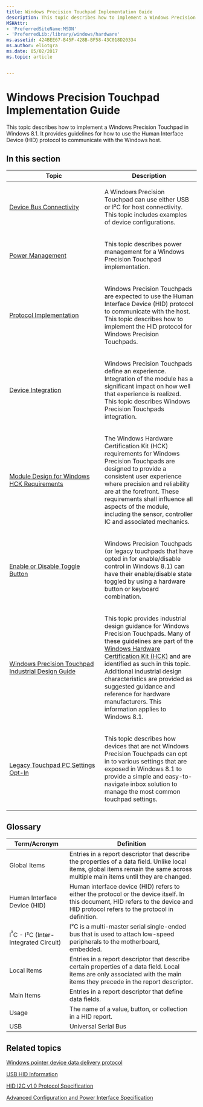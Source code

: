 ```yaml
---
title: Windows Precision Touchpad Implementation Guide
description: This topic describes how to implement a Windows Precision Touchpad in Windows 8.1. It provides guidelines for how to use the Human Interface Device (HID) protocol to communicate with the Windows host.
MSHAttr:
- 'PreferredSiteName:MSDN'
- 'PreferredLib:/library/windows/hardware'
ms.assetid: 424BEE67-B45F-428B-BF58-43C018D20334
ms.author: eliotgra
ms.date: 05/02/2017
ms.topic: article


---
```


# Windows Precision Touchpad Implementation Guide


This topic describes how to implement a Windows Precision Touchpad in Windows 8.1. It provides guidelines for how to use the Human Interface Device (HID) protocol to communicate with the Windows host.

## In this section


<table>
<colgroup>
<col width="50%" />
<col width="50%" />
</colgroup>
<thead>
<tr class="header">
<th>Topic</th>
<th>Description</th>
</tr>
</thead>
<tbody>
<tr class="odd">
<td><p><a href="windows-precision-touchpad-device-bus-connectivity.md" data-raw-source="[Device Bus Connectivity](windows-precision-touchpad-device-bus-connectivity.md)">Device Bus Connectivity</a></p></td>
<td><p>A Windows Precision Touchpad can use either USB or I²C for host connectivity. This topic includes examples of device configurations.</p></td>
</tr>
<tr class="even">
<td><p><a href="windows-precision-touchpad-power-management.md" data-raw-source="[Power Management](windows-precision-touchpad-power-management.md)">Power Management</a></p></td>
<td><p>This topic describes power management for a Windows Precision Touchpad implementation.</p></td>
</tr>
<tr class="odd">
<td><p><a href="windows-precision-touchpad-protocol-implementation.md" data-raw-source="[Protocol Implementation](windows-precision-touchpad-protocol-implementation.md)">Protocol Implementation</a></p></td>
<td><p>Windows Precision Touchpads are expected to use the Human Interface Device (HID) protocol to communicate with the host. This topic describes how to implement the HID protocol for Windows Precision Touchpads.</p></td>
</tr>
<tr class="even">
<td><p><a href="windows-precision-touchpad-device-integration.md" data-raw-source="[Device Integration](windows-precision-touchpad-device-integration.md)">Device Integration</a></p></td>
<td><p>Windows Precision Touchpads define an experience. Integration of the module has a significant impact on how well that experience is realized. This topic describes Windows Precision Touchpads integration.</p></td>
</tr>
<tr class="odd">
<td><p><a href="windows-precision-touchpad-module-design-for-windows-hck-requirements.md" data-raw-source="[Module Design for Windows HCK Requirements](windows-precision-touchpad-module-design-for-windows-hck-requirements.md)">Module Design for Windows HCK Requirements</a></p></td>
<td><p>The Windows Hardware Certification Kit (HCK) requirements for Windows Precision Touchpads are designed to provide a consistent user experience where precision and reliability are at the forefront. These requirements shall influence all aspects of the module, including the sensor, controller IC and associated mechanics.</p></td>
</tr>
<tr class="even">
<td><p><a href="windows-precision-touchpad-enable-or-disable-toggle-button.md" data-raw-source="[Enable or Disable Toggle Button](windows-precision-touchpad-enable-or-disable-toggle-button.md)">Enable or Disable Toggle Button</a></p></td>
<td><p>Windows Precision Touchpads (or legacy touchpads that have opted in for enable/disable control in Windows 8.1) can have their enable/disable state toggled by using a hardware button or keyboard combination.</p></td>
</tr>
<tr class="odd">
<td><p><a href="windows-precision-touchpad-industrial-design-guide.md" data-raw-source="[Windows Precision Touchpad Industrial Design Guide](windows-precision-touchpad-industrial-design-guide.md)">Windows Precision Touchpad Industrial Design Guide</a></p></td>
<td><p>This topic provides industrial design guidance for Windows Precision Touchpads. Many of these guidelines are part of the <a href="http://go.microsoft.com/fwlink/p/?LinkID=330443" data-raw-source="[Windows Hardware Certification Kit (HCK)](http://go.microsoft.com/fwlink/p/?LinkID=330443)">Windows Hardware Certification Kit (HCK)</a> and are identified as such in this topic. Additional industrial design characteristics are provided as suggested guidance and reference for hardware manufacturers. This information applies to Windows 8.1.</p></td>
</tr>
<tr class="even">
<td><p><a href="windows-precision-touchpad-legacy-touchpad-pc-settings-opt-in.md" data-raw-source="[Legacy Touchpad PC Settings Opt-In](windows-precision-touchpad-legacy-touchpad-pc-settings-opt-in.md)">Legacy Touchpad PC Settings Opt-In</a></p></td>
<td><p>This topic describes how devices that are not Windows Precision Touchpads can opt in to various settings that are exposed in Windows 8.1 to provide a simple and easy-to-navigate inbox solution to manage the most common touchpad settings.</p></td>
</tr>
</tbody>
</table>

 

## Glossary


| Term/Acronym                                    | Definition                                                                                                                                                                         |
|-------------------------------------------------|------------------------------------------------------------------------------------------------------------------------------------------------------------------------------------|
| Global Items                                    | Entries in a report descriptor that describe the properties of a data field. Unlike local items, global items remain the same across multiple main items until they are changed.   |
| Human Interface Device (HID)                    | Human interface device (HID) refers to either the protocol or the device itself. In this document, HID refers to the device and HID protocol refers to the protocol in definition. |
| I<sup>²</sup>C - I²C (Inter-Integrated Circuit) | I²C is a multi-master serial single-ended bus that is used to attach low-speed peripherals to the motherboard, embedded.                                                           |
| Local Items                                     | Entries in a report descriptor that describe certain properties of a data field. Local items are only associated with the main items they precede in the report descriptor.        |
| Main Items                                      | Entries in a report descriptor that define data fields.                                                                                                                            |
| Usage                                           | The name of a value, button, or collection in a HID report.                                                                                                                        |
| USB                                             | Universal Serial Bus                                                                                                                                                               |

 

## Related topics


[Windows pointer device data delivery protocol](http://go.microsoft.com/fwlink/p/?LinkID=324191)

[USB HID Information](http://go.microsoft.com/fwlink/p/?LinkID=155096)

[HID I2C v1.0 Protocol Specification](http://go.microsoft.com/fwlink/p/?LinkID=286770)

[Advanced Configuration and Power Interface Specification](http://www.acpi.info/spec.md)

 

 







